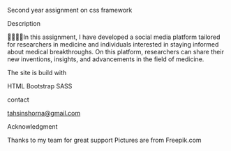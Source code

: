 Second year assignment on css framework


Description


👩‍🔬👨‍🔬In this assignment, I have developed a social media platform tailored for researchers in medicine and individuals interested in staying informed about medical breakthroughs. On this platform, researchers can share their new inventions, insights, and advancements in the field of medicine.

The site is build with


HTML
Bootstrap 
SASS

contact

tahsinshorna@gmail.com

Acknowledgment

Thanks to my team for great support
Pictures are from
Freepik.com


